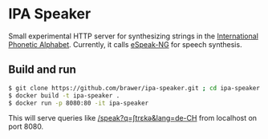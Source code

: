 # IPA Speaker

Small experimental HTTP server for synthesizing strings in the
[International Phonetic Alphabet](https://en.wikipedia.org/wiki/International_Phonetic_Alphabet). Currently, it calls [eSpeak-NG](https://github.com/espeak-ng/espeak-ng) for speech synthesis.


## Build and run

```bash
$ git clone https://github.com/brawer/ipa-speaker.git ; cd ipa-speaker
$ docker build -t ipa-speaker .
$ docker run -p 8080:80 -it ipa-speaker
```

This will serve queries like [/speak?q=ʃtrɛkə&lang=de-CH](http://localhost:8080/speak?q=%CA%83tr%C9%9Bk%C9%99&lang=de-CH) from localhost on port 8080.

